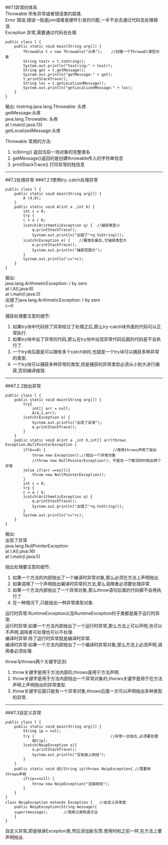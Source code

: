 ##7.1异常的体系  
Throwable 所有异常或者错误类的超类.  
Error     错误,错误一般是jvm或者是硬件引发的问题,一半不会去通过代码去处理错误.  
Exception 异常,需要通过代码去处理.  

    public class l {
        public static void main(String arg[]) {
            Throwable t = new Throwable("头疼");    //创建一个Throwabl类型对象
            String tostr = t.toString();          
            System.out.println("tostring:" + tostr);
            String get = t.getMessage();
            System.out.println("getMessage:" + get);
            t.printStackTrace();    
            String loc = t.getLocalizedMessage();
            System.out.println("getLocalizedMessage:" + loc);
        }
    }
输出:
tostring:java.lang.Throwable: 头疼  
getMessage:头疼  
java.lang.Throwable: 头疼  
	at l.main(l.java:13)  
getLocalizedMessage:头疼  

Throwable 常用的方法:  
1. toString() 返回当前一场对象的完整类名  
2. getMessage()返回的是创建throwable传入的字符串信息  
3. printStackTrace() 打印异常的栈信息  
***
##7.2处理异常
###7.2.1使用try..catch处理异常


    public class l {
        public static void main(String arg[]) {
            A (4,0);
        }
        public static void A(int a ,int b) {
            int c = 0;
            try {
            c = a / b;
            }catch(ArithmeticException q) {  //捕获类型小
                q.printStackTrace();
                System.out.println("出错了"+q.toString());
            }catch(Exception e) {    //要放在最后,它捕获类型大
                e.printStackTrace();
                System.out.println("捕获范围大");
            }
            System.out.println("c="+c);
        }
    }

输出:  
java.lang.ArithmeticException: / by zero  
	at l.A(l.java:8)  
	at l.main(l.java:3)  
出错了java.lang.ArithmeticException: / by zero  
c=0  

捕获处理要注意的细节:  
1. 如果try块中代码除了异常经过了处理之后,那么try-catch块外面的代码可以正常执行.  
2. 如果try块中出了异常的代码,那么在try块中出现异常代码后面的代码是不会执行了.  
3. 一个try块后面是可以跟有多个catch块的,也就是一个try块可以捕获多种异常的类型.  
4. 一个try块可以捕获多种异常的类型,但是捕获的异常类型必须从小到大进行捕获,否则编译报错.  
***
###7.2.2抛出异常


    public class l {
        public static void main(String arg[]) {
            try{
                int[] arr = null;
                A(4,2,arr);
            }catch(Exception e) {
                System.out.println("出现了异常");
                e.printStackTrace();
            }
        }
        public static void A(int a ,int b,int[] arr)throws Exception,NullPointerException {
            if(b==0) {                              //使用throws声明了抛出
                throw new Exception();//抛出一个异常对象
                //throw new NullPointerException(); 不能在一个情况同时抛出两个异常
            }else if(arr ==null){
                throw new NullPointerException();
            }
            int c = 0;
            try {
            c = a / b;
            }catch(ArithmeticException q) {  
                q.printStackTrace();
                System.out.println("出错了"+q.toString());
            }
            System.out.println("c="+c);
        }
    }

输出:  
出现了异常  
java.lang.NullPointerException  
	at l.A(l.java:16)  
	at l.main(l.java:5)  

抛出处理要注意的细节:  
1. 如果一个方法的内部抛出了一个编译时异常对象,那么必须在方法上声明抛出.
2. 如果调用了一个声明抛出编译时异常的方法,那么调用者必须要处理异常.
3. 如果一个方法内部抛出了一个异常对象,那么throw语句后面的代码都不会再执行了
4. 在一种情况下,只能抛出一种异常类型对象.  

运行时异常:RuntimeException以及RuntimeException的子类都是属于运行时异常.  
运行时异常:如果一个方法内部抛出了一个运行时异常,那么方法上可以声明,也可以不声明,调用者可处理也可以不处理.  
编译时异常:除了运行时异常就是编译时异常.  
编译时异常:如果一个方法内部抛出了一个编译时异常对象,那么方法上必须声明,调用者必须处理.  

throw与throws两个关键字区别:
1. throw关键字是用于方法内部的,throws是用于方法声明.
2. throw关键字是用于方法内部抛出一个异常对象的,thorws关键字是用于在方法声明上声明抛出的异常类型.
3. throw关键字后面只能有一个异常对象,throws后面一次可以声明抛出多种类型的异常.
***
###7.3自定义异常  


    public class l {
        public static void main(String arg[]) {
        	String ip = null;
        	try {                                  //异常一旦抛出,必须要处理
        		QQ(ip);
        	}catch(NoipException a){   
        		a.printStackTrace();
        		System.out.println("没有插上网线");
        	}
        }
        public static void QQ(String ip)throws NoipException{ //需要用throws声明
        	if(ip==null) {
        		throw new NoipException("没插网线");
        	}
        }
    }
    class NoipException extends Exception {   //自定义异常类
        public NoipException(String message){
        super(message);       //使用父类构造方法
        }
    }

自定义异常,即是继承Exception类,然后添加新东西.使用时和之前一样,在方法上要声明抛出.  
